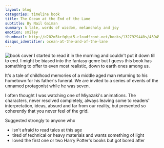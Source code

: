 ```yaml
---
layout: blog
categories: timeline book
title: The Ocean at the End of the Lane
subtitle: By Nail Gaiman
summary: A tale, words of wisdom, melancholy and joy
emotion: smiley
thumbnail: http://d202m5krfqbpi5.cloudfront.net/books/1327929440s/43945.jpg
disqus_identifier: ocean-at-the-and-of-the-lane
---
```


<img src="http://d202m5krfqbpi5.cloudfront.net/books/1351914778l/15783514.jpg" alt="book cover" class="pull-right">
I started to read it in the morning and couldn't put it down till to end. I might be biased into the fantasy genre but I guess this book has something to offer to even most realistic, down to earth ones among us.

It's a tale of childhood memories of a middle aged man returning to his hometown for his father's funeral. We are invited to a series of events of the unnamed protagonist while he was seven. 

I often thought I was watching one of Miyazaki's animations. The characters, never resolved completely, always leaving some to readers' interpretation, ideas, absurd and far from our reality, but presented so coherently that you never feel of the grid.

Suggested strongly to anyone who 

* isn't afraid to read tales at this age
* tired of technical or heavy materials and wants something of light
* loved the first one or two Harry Potter's books but got bored after